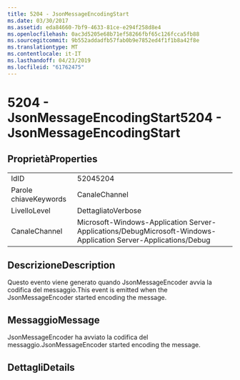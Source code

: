 ```yaml
---
title: 5204 - JsonMessageEncodingStart
ms.date: 03/30/2017
ms.assetid: eda84660-7bf9-4633-81ce-e294f258d8e4
ms.openlocfilehash: 0ac3d5205e68b71ef58266fbf65c126fcca5fb88
ms.sourcegitcommit: 9b552addadfb57fab0b9e7852ed4f1f1b8a42f8e
ms.translationtype: MT
ms.contentlocale: it-IT
ms.lasthandoff: 04/23/2019
ms.locfileid: "61762475"
---
```

# <a name="5204---jsonmessageencodingstart"></a><span data-ttu-id="facad-102">5204 - JsonMessageEncodingStart</span><span class="sxs-lookup"><span data-stu-id="facad-102">5204 - JsonMessageEncodingStart</span></span>
## <a name="properties"></a><span data-ttu-id="facad-103">Proprietà</span><span class="sxs-lookup"><span data-stu-id="facad-103">Properties</span></span>  
  
|||  
|-|-|  
|<span data-ttu-id="facad-104">Id</span><span class="sxs-lookup"><span data-stu-id="facad-104">ID</span></span>|<span data-ttu-id="facad-105">5204</span><span class="sxs-lookup"><span data-stu-id="facad-105">5204</span></span>|  
|<span data-ttu-id="facad-106">Parole chiave</span><span class="sxs-lookup"><span data-stu-id="facad-106">Keywords</span></span>|<span data-ttu-id="facad-107">Canale</span><span class="sxs-lookup"><span data-stu-id="facad-107">Channel</span></span>|  
|<span data-ttu-id="facad-108">Livello</span><span class="sxs-lookup"><span data-stu-id="facad-108">Level</span></span>|<span data-ttu-id="facad-109">Dettagliato</span><span class="sxs-lookup"><span data-stu-id="facad-109">Verbose</span></span>|  
|<span data-ttu-id="facad-110">Canale</span><span class="sxs-lookup"><span data-stu-id="facad-110">Channel</span></span>|<span data-ttu-id="facad-111">Microsoft-Windows-Application Server-Applications/Debug</span><span class="sxs-lookup"><span data-stu-id="facad-111">Microsoft-Windows-Application Server-Applications/Debug</span></span>|  
  
## <a name="description"></a><span data-ttu-id="facad-112">Descrizione</span><span class="sxs-lookup"><span data-stu-id="facad-112">Description</span></span>  
 <span data-ttu-id="facad-113">Questo evento viene generato quando JsonMessageEncoder avvia la codifica del messaggio.</span><span class="sxs-lookup"><span data-stu-id="facad-113">This event is emitted when the JsonMessageEncoder started encoding the message.</span></span>  
  
## <a name="message"></a><span data-ttu-id="facad-114">Messaggio</span><span class="sxs-lookup"><span data-stu-id="facad-114">Message</span></span>  
 <span data-ttu-id="facad-115">JsonMessageEncoder ha avviato la codifica del messaggio.</span><span class="sxs-lookup"><span data-stu-id="facad-115">JsonMessageEncoder started encoding the message.</span></span>  
  
## <a name="details"></a><span data-ttu-id="facad-116">Dettagli</span><span class="sxs-lookup"><span data-stu-id="facad-116">Details</span></span>
